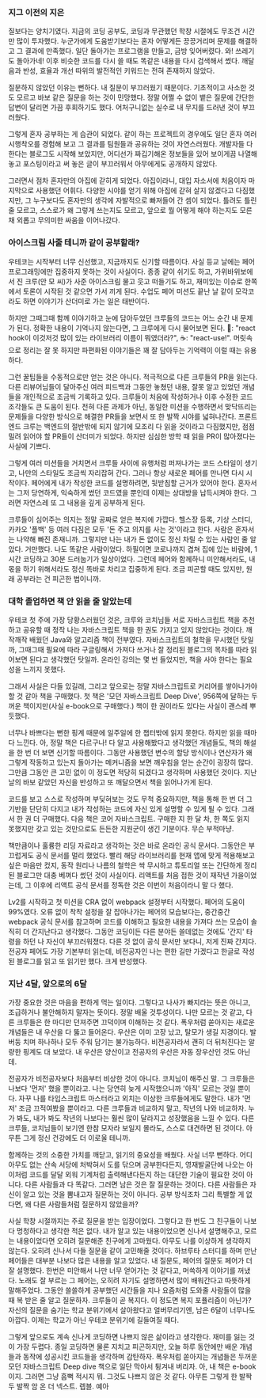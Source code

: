 ### 지그 이전의 지은
질보다는 양치기였다. 지금의 코딩 공부도, 코딩과 무관했던 학창 시절에도 무조건 시간만 많이 투자했다. 누군가에게 도움받기보다는 혼자 어떻게든 끙끙거리며 문제를 해결하고 그 결과에 만족했다. 일단 돌아가는 프로그램을 만들고, 금방 잊어버렸다. 와! 쓰레기도 돌아가네! 이후 비슷한 코드를 다시 쓸 때도 똑같은 내용을 다시 검색해서 썼다. 깨달음과 반성, 효율과 개선 따위의 발전적인 키워드는 전혀 존재하지 않았다. 

질문하지 않았던 이유는 뻔하다. 내 질문이 부끄러웠기 때문이다. 기초적이고 사소한 것도 모르고 바보 같은 질문을 하는 것이 민망했다. 정말 어쩔 수 없이 뱉은 질문에 간단한 답변이 달리면 가끔 후회하기도 했다. 어처구니없는 실수로 내 무지를 드러낸 것이 부끄러웠다. 

그렇게 혼자 공부하는 게 습관이 되었다. 같이 하는 프로젝트의 경우에도 일단 혼자 여러 시행착오를 경험해 보고 그 결과를 팀원들과 공유하는 것이 자연스러웠다. 개발자들 다 한다는 블로그도 시작해 보았지만, 어디선가 짜깁기해온 정보들을 있어 보이게끔 나열해 놓고 포스팅이라고 써 놓은 글이 부끄러워서 아무에게도 공개하지 않았다. 

그러면서 점차 혼자만의 아집에 갇히게 되었다. 아집이라니, 대입 자소서에 처음이자 마지막으로 사용했던 어휘다. 다양한 시야를 얻기 위해 아집에 갇혀 살지 않겠다고 다짐했지만, 그 누구보다도 혼자만의 생각에 자발적으로 빠져들어 간 셈이 되었다. 틀려도 틀린 줄 모르고, 스스로가 왜 그렇게 쓰는지도 모르고, 앞으로 뭘 어떻게 해야 하는지도 모른 채 외롭고 무의미한 싸움을 이어나갔다. 

### 아이스크림 사줄 테니까 같이 공부할래?
우테코는 시작부터 너무 신선했고, 지금까지도 신기할 따름이다. 사실 등교 날에는 페어 프로그래밍에만 집중하지 못하는 것이 사실이다. 종종 같이 쉬기도 하고, 가위바위보에서 진 크루(안 모 씨)가 사준 아이스크림 물고 웃고 떠들기도 하고, 재미있는 이슈로 한쪽에서 토론이 시작된 것 같으면 가서 끼게 된다. 수업도 페어 미션도 끝난 날 같이 모각코라도 하면 이야기가 산더미로 가는 일은 태반이다. 

하지만 그때그때 함께 이야기하고 눈에 담아두었던 크루들의 코드는 어느 순간 내 문제가 된다. 정확한 내용이 기억나지 않는다면, 그 크루에게 다시 물어보면 된다. 👾: "react hook이 이것저것 많이 있는 라이브러리 이름이 뭐였더라?", ☕️: "react-use!". 머릿속으로 정리는 잘 못 하지만 파편화된 이야기들은 꽤 잘 담아두는 기억력이 이럴 때는 유용하다. 

그런 꿀팁들을 수동적으로만 얻는 것은 아니다. 적극적으로 다른 크루들의 PR을 읽는다. 다른 리뷰어님들이 달아주신 여러 피드백과 그동안 놓쳤던 내용, 잘못 알고 있었던 개념들을 개인적으로 조금씩 기록하고 있다. 크루들이 처음에 작성하거나 이후 수정한 코드 조각들도 큰 도움이 된다. 전혀 다른 과제가 아닌, 동일한 미션을 수행하면서 맞닥뜨리는 문제들을 다양한 방식으로 해결한 PR들을 보면서 또 한 발짝 시야를 넓혀나간다. 프론트엔드 크루는 백엔드의 절반밖에 되지 않기에 모조리 다 읽을 것이라고 다짐했지만, 점점 밀려 읽어야 할 PR들이 산더미가 되었다. 하지만 심심한 방학 때 읽을 PR이 많아졌다는 사실에 기쁘다.

그렇게 여러 미션들을 거치면서 크루들 사이에 유행처럼 퍼져나가는 코드 스타일이 생기고, 나만의 스타일도 조금씩 자리잡혀 간다. 그러나 항상 새로운 페어를 만나면 다시 시작이다. 페어에게 내가 작성한 코드를 설명하려면, 뒷받침할 근거가 있어야 한다. 혼자서는 그저 당연하게, 익숙하게 썼던 코드였을 뿐인데 이제는 상대방을 납득시켜야 한다. 그러면 자연스레 또 그 내용을 깊게 공부하게 된다. 

크루들이 심어주는 의지는 정말 공짜로 얻은 복지에 가깝다. 헬스장 등록, 기상 스터디, 카카오 '플백' 등 여러 다짐은 모두 '돈 주고 의지를 사는 것'이라고 한다. 사람은 혼자서는 나약해 빠진 존재니까. 그렇지만 나는 내가 돈 없이도 정신 차릴 수 있는 사람인 줄 알았다. 거만했다. 나도 똑같은 사람이었다. 하필이면 코로나까지 겹쳐 집에 있는 바람에, 1시간 코딩하고 30분 드러눕기가 일상이었다. 그런데 페어와 함께하니 미안해서라도, 내 몫을 하기 위해서라도 정신 똑바로 차리고 집중하게 된다. 조금 피곤할 때도 있지만, 원래 공부라는 건 피곤한 법이니까.

### 대학 졸업하면 책 안 읽을 줄 알았는데
우테코 첫 주에 가장 당황스러웠던 것은, 크루와 코치님들 서로 자바스크립트 책을 추천하고 공유할 때 정작 나는 자바스크립트 책을 한 권도 가지고 있지 않았다는 것이다. 깨작깨작 배웠던 Java와 알고리즘 책이 전부였다. 자바스크립트의 철학을 무시했던 탓일까, 그때그때 필요에 따라 구글링해서 가져다 쓰거나 잘 정리된 블로그의 목차를 따라 읽어보면 된다고 생각했던 탓일까. 온라인 강의는 몇 번 들었지만, 책을 사야 한다는 필요성을 느끼지 못했다.

그래서 사실은 다들 있길래, 그리고 앞으로는 정말 자바스크립트로 커리어를 쌓아나가야 할 것 같아 책을 구매했다. 첫 책은 '모던 자바스크립트 Deep Dive', 956쪽에 달하는 두꺼운 책이지만(사실 e-book으로 구매했다.) 책이 한 권이라도 있다는 사실이 괜스레 뿌듯했다. 

너무나 바쁘다는 뻔한 핑계 때문에 일주일에 한 챕터밖에 읽지 못한다. 하지만 읽을 때마다 느낀다. 아, 정말 책은 다르구나! 다 알고 사용해봤다고 생각했던 개념들도, 책의 해설을 한 번 더 보면 신기할 따름이다. 그동안 사용했던 변수의 할당 방식이나 연산자가 왜 그렇게 작동하고 있는지 돌아가는 메커니즘을 보면 깨우침을 얻는 순간이 굉장히 많다. 그만큼 그동안 큰 고민 없이 이 정도면 적당히 되겠다고 생각하며 사용했던 것이다. 지난 날의 바보 같았던 자신을 반성하고 또 깨달으면서 책을 읽어나가게 된다. 

코드를 보고 스스로 작성하며 부딪혀보는 것도 무척 중요하지만, 책을 통해 한 번 더 그 기반을 단단히 다지고 내가 작성하는 코드에 자신 있게 설명할 수 있게 될 수 있다. 그래서 한 권 더 구매했다. 다음 책은 코어 자바스크립트. 구매한 지 한 달 차, 한 쪽도 읽지 못했지만 갖고 있는 것만으로도 든든한 지원군이 생긴 기분이다. 무슨 부적마냥.

책만큼이나 훌륭한 리딩 자료라고 생각하는 것은 바로 온라인 공식 문서다. 그동안은 부끄럽게도 공식 문서를 멀리 했었다. 빨리 해당 라이브러리를 현재 앱에 맞게 적용해보고 싶은 마음만 컸지, 동작 원리나 나름의 철학은 싹 무시하고 튜토리얼 또는 간단하게 정리된 블로그만 대충 베껴다 썼던 것이 사실이다. 리액트를 처음 접한 것이 재작년 가을이었는데, 그 이후에 리액트 공식 문서를 정독한 것은 이번이 처음이라니 말 다 했다. 

Lv2를 시작하고 첫 미션을 CRA 없이 webpack 설정부터 시작했다. 페어의 도움이 99%였다. 오류 없이 착착 설정을 잘 잡아나가는 페어의 모습보다는, 중간중간 webpack 공식 문서를 참고하며 코드를 이해하고 필요한 내용을 가져다 쓰는 모습이 솔직히 더 간지난다고 생각했다. 그동안 코딩이든 다른 분야든 쓸데없는 것에도 '간지' 타령을 하던 나 자신이 부끄러워졌다. 다른 것 없이 공식 문서만 보다니, 저게 진짜 간지다. 전공자 페어도 가장 기본부터 읽는데, 비전공자인 나는 편한 길만 가겠다고 한글로 작성된 블로그를 읽고 또 읽기만 했다. 크게 반성했다.

### 지난 4달, 앞으로의 6달
가장 중요한 것은 마음을 편하게 먹는 일이다. 그렇다고 나사가 빠지라는 뜻은 아니고, 조급하거나 불안해하지 말자는 뜻이다. 정말 배울 것투성이다. 나만 모르는 것 같고, 다른 크루들은 한 마디만 던져주면 끄덕이며 이해하는 것 같다. 폭우처럼 쏟아지는 새로운 개념들은 내 우산을 다 뚫고 들어온다. 우산은 이미 고장 났고, 탈모가 생길 지경이다. 발버둥 치며 하나하나 모두 주워 담기는 불가능하다. 비전공자라서 괜히 더 뒤처진다는 알량한 핑계도 대 보았다. 내 우산은 양산이고 전공자의 우산은 자동 장우산인 것도 아닌데.

전공자가 비전공자보다 처음부터 비상한 것이 아니다. 코치님이 해주신 말. 그 크루들은 나보다 '먼저' 했을 뿐이라고. 나는 당연히 늦게 시작했으니까 '아직' 모르는 것일 뿐이다. 자꾸 나를 타입스크립트 마스터라고 외치는 이상한 크루들에게도 말한다. 내가 '먼저' 조금 끄적여봤을 뿐이라고. 다른 크루들과 비교하지 말고, 작년의 나와 비교하자. 누가 봐도, 내가 봐도 작년의 나보다는 훨씬 많이 달라지고 성장했음을 느낄 수 있다. 다른 크루들, 코치님들이 보기엔 한참 모자라 보일지 몰라도, 스스로 대견하면 된 것이다. 아무튼 그게 정신 건강에도 더 이로울 테니까.

함께하는 것의 소중한 가치를 깨닫고, 읽기의 중요성을 배웠다. 사실 너무 뻔하다. 어디 아무도 없는 산속 서당에 처박혀서 도를 닦으며 공부한다든지, 영재발굴단에 나오는 아이처럼 코드를 달달 외워 기계처럼 출력해낸다든지 하는 대단한 기술이 필요한 것이 아니다. 다른 사람들과 다 똑같다. 그러면 남은 것은 잘 질문하는 것이다. 다른 사람들은 자신이 알고 있는 것을 뽐내고자 질문하는 것이 아니다. 공부 방식조차 그리 특별할 게 없다면, 왜 다른 사람들처럼 질문하지 않았을까? 

사실 학창 시절까지는 주로 질문을 받는 입장이었다. 그렇다고 한 번도 그 친구들이 나보다 멍청하다고 생각한 적은 없다. 내가 알고 있는 내용이었으면 신나서 설명해주고, 모르는 내용이었다면 오히려 질문해준 친구에게 고마웠다. 아무도 나를 이상하게 생각하지 않는다. 오히려 신나서 다들 질문을 같이 고민해줄 것이다. 하브루타 스터디를 하며 만난 페어들은 대부분 나보다 많은 내용을 알고 있었다. 내 질문도, 페어의 질문도 페어가 더 잘 설명했다. 한번은 미안해서 나만 너무 얻어가는 것 같다고, 머쓱하게 이야기를 꺼냈다. 노래도 잘 부르는 그 페어는, 오히려 자기도 설명하면서 많이 배워간다고 따뜻하게 말해주었다. 그동안 쓸쓸하게 공부했던 시간들을 지나 요즘처럼 도와줄 사람들이 많을 때 복 받은 줄 알고 질문하자. 크루들이 곧 복지다. 이 정도면 복지 포퓰리즘이 아닌가? 자신의 질문을 숨기는 학교 분위기에서 살아왔다고 얼버무리기엔, 남은 6달이 너무나도 아깝다. 이제는 학교가 아닌 우테코 분위기에 길들여질 때다. 

그렇게 앞으로도 계속 신나게 코딩하면 나쁘지 않은 삶이라고 생각한다. 재미를 잃는 것이 가장 두렵다. 종일 코딩하면 물론 지치고 피곤하지만, 오늘 하루 동안에만 배운 개념들과 동작에 성공시킨 코드들을 생각하며 감탄하자. 폭우처럼 쏟아지는 개념들은 두꺼운 모던 자바스크립트 Deep dive 책으로 일단 막아서 튕겨내 버리자. 아, 내 책은 e-book이지. 그러면 그냥 흠뻑 적시지 뭐. 그것도 나쁘지 않은 것 같다. 아무튼 그렇게 한 발짝 두 발짝 암 온 더 넥스트. 렙블. 예아